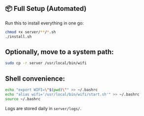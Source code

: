 ## 📦 Full Setup (Automated)
Run this to install everything in one go:

```sh
chmod +x server/**/*.sh
./install.sh
```

## Optionally, move to a system path:
```sh
sudo cp -r server /usr/local/bin/wifi
```

## Shell convenience:
```sh
echo "export WIFI=\"$(pwd)\"" >> ~/.bashrc
echo "alias wifi='/usr/local/bin/wifi/start.sh'" >> ~/.bashrc
source ~/.bashrc
```

Logs are stored daily in `server/logs/`.